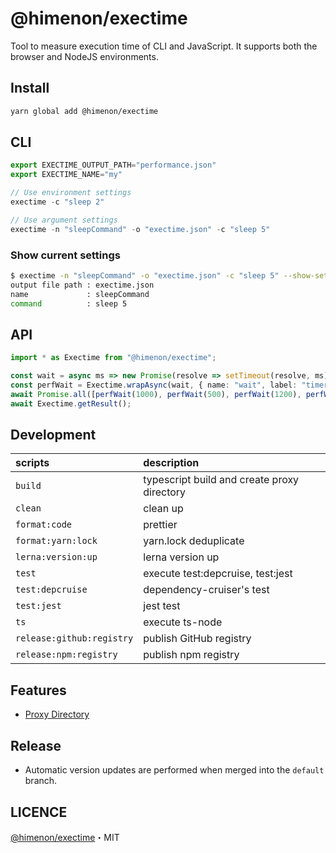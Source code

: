 # @himenon/exectime

Tool to measure execution time of CLI and JavaScript.
It supports both the browser and NodeJS environments.

## Install

```bash
yarn global add @himenon/exectime
```

## CLI

```ts
export EXECTIME_OUTPUT_PATH="performance.json"
export EXECTIME_NAME="my"

// Use environment settings
exectime -c "sleep 2"

// Use argument settings
exectime -n "sleepCommand" -o "exectime.json" -c "sleep 5"
```

### Show current settings

```bash
$ exectime -n "sleepCommand" -o "exectime.json" -c "sleep 5" --show-settings
output file path : exectime.json
name             : sleepCommand
command          : sleep 5
```

## API

```ts
import * as Exectime from "@himenon/exectime";

const wait = async ms => new Promise(resolve => setTimeout(resolve, ms));
const perfWait = Exectime.wrapAsync(wait, { name: "wait", label: "timer" });
await Promise.all([perfWait(1000), perfWait(500), perfWait(1200), perfWait(1300)]);
await Exectime.getResult();
```

## Development

| scripts                   | description                                 |
| :------------------------ | :------------------------------------------ |
| `build`                   | typescript build and create proxy directory |
| `clean`                   | clean up                                    |
| `format:code`             | prettier                                    |
| `format:yarn:lock`        | yarn.lock deduplicate                       |
| `lerna:version:up`        | lerna version up                            |
| `test`                    | execute test:depcruise, test:jest           |
| `test:depcruise`          | dependency-cruiser's test                   |
| `test:jest`               | jest test                                   |
| `ts`                      | execute ts-node                             |
| `release:github:registry` | publish GitHub registry                     |
| `release:npm:registry`    | publish npm registry                        |

## Features

- [Proxy Directory](https://himenon.github.io/docs/javascript/proxy-directory-design-pattern/)

## Release

- Automatic version updates are performed when merged into the `default` branch.

## LICENCE

[@himenon/exectime](https://github.com/Himenon/exectime-js)・MIT
